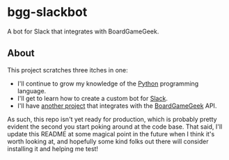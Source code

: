 # bgg-slackbot
A bot for Slack that integrates with BoardGameGeek.

## About
This project scratches three itches in one:
- I'll continue to grow my knowledge of the [Python](https://python.org) programming language.
- I'll get to learn how to create a custom bot for [Slack](https://slack.com).
- I'll have [another project](https://github.com/jmichaelward/board-game-collector) that
    integrates with the [BoardGameGeek](https://boardgamegeek.com) API.
    
 As such, this repo isn't yet ready for production, which is probably pretty evident
 the second you start poking around at the code base. That said, I'll update this README
 at some magical point in the future when I think it's worth looking at, and hopefully some
 kind folks out there will consider installing it and helping me test!
